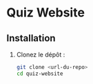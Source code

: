 # Quiz Website

## Installation

1. Clonez le dépôt :
   ```bash
   git clone <url-du-repo>
   cd quiz-website